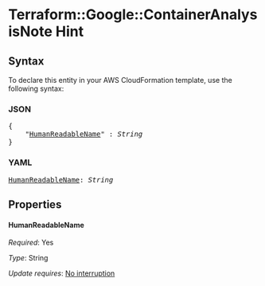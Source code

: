 # Terraform::Google::ContainerAnalysisNote Hint

## Syntax

To declare this entity in your AWS CloudFormation template, use the following syntax:

### JSON

<pre>
{
    "<a href="#humanreadablename" title="HumanReadableName">HumanReadableName</a>" : <i>String</i>
}
</pre>

### YAML

<pre>
<a href="#humanreadablename" title="HumanReadableName">HumanReadableName</a>: <i>String</i>
</pre>

## Properties

#### HumanReadableName

_Required_: Yes

_Type_: String

_Update requires_: [No interruption](https://docs.aws.amazon.com/AWSCloudFormation/latest/UserGuide/using-cfn-updating-stacks-update-behaviors.html#update-no-interrupt)

